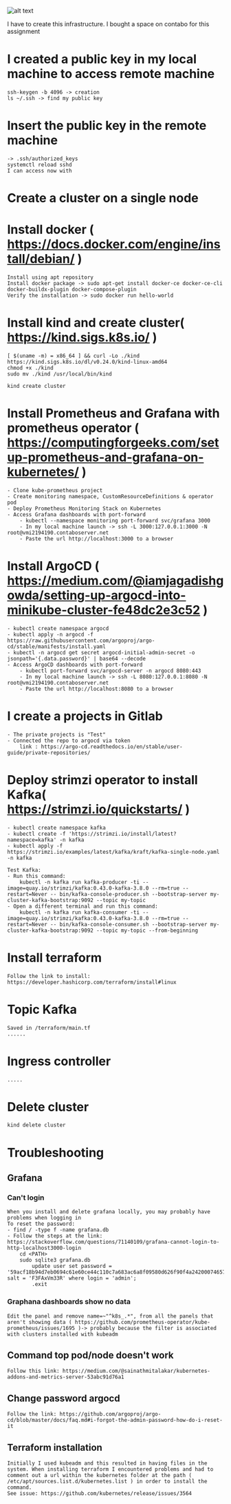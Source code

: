 ![alt text](<Screenshot 2024-10-08 at 21.35.39.png>)

I have to create this infrastructure.
I bought a space on contabo for this assignment

# I created a public key in my local machine to access remote machine
    ssh-keygen -b 4096 -> creation
    ls ~/.ssh -> find my public key
# Insert the public key in the remote machine 
    -> .ssh/authorized_keys
    systemctl reload sshd
    I can access now with 

# Create a cluster on a single node

# Install docker ( https://docs.docker.com/engine/install/debian/ )
    Install using apt repository
    Install docker package -> sudo apt-get install docker-ce docker-ce-cli docker-buildx-plugin docker-compose-plugin
    Verify the installation -> sudo docker run hello-world

# Install kind and create cluster( https://kind.sigs.k8s.io/ )
    [ $(uname -m) = x86_64 ] && curl -Lo ./kind https://kind.sigs.k8s.io/dl/v0.24.0/kind-linux-amd64
    chmod +x ./kind
    sudo mv ./kind /usr/local/bin/kind

    kind create cluster

# Install Prometheus and Grafana with prometheus operator ( https://computingforgeeks.com/setup-prometheus-and-grafana-on-kubernetes/ )
    - Clone kube-prometheus project
    - Create monitoring namespace, CustomResourceDefinitions & operator pod
    - Deploy Prometheus Monitoring Stack on Kubernetes
    - Access Grafana dashboards with port-forward 
        - kubectl --namespace monitoring port-forward svc/grafana 3000
        - In my local machine launch -> ssh -L 3000:127.0.0.1:3000 -N root@vmi2194190.contaboserver.net
        - Paste the url http://localhost:3000 to a browser

# Install ArgoCD ( https://medium.com/@iamjagadishgowda/setting-up-argocd-into-minikube-cluster-fe48dc2e3c52 )
    - kubectl create namespace argocd
    - kubectl apply -n argocd -f https://raw.githubusercontent.com/argoproj/argo-cd/stable/manifests/install.yaml
    - kubectl -n argocd get secret argocd-initial-admin-secret -o jsonpath='{.data.password}' | base64 --decode 
    - Access ArgoCD dashboards with port-forward 
        - kubectl port-forward svc/argocd-server -n argocd 8080:443
        - In my local machine launch -> ssh -L 8080:127.0.0.1:8080 -N root@vmi2194190.contaboserver.net
        - Paste the url http://localhost:8080 to a browser

# I create a projects in Gitlab  
    - The private projects is "Test" 
    - Connected the repo to argocd via token
        link : https://argo-cd.readthedocs.io/en/stable/user-guide/private-repositories/

# Deploy strimzi operator to install Kafka( https://strimzi.io/quickstarts/ )
    - kubectl create namespace kafka
    - kubectl create -f 'https://strimzi.io/install/latest?namespace=kafka' -n kafka
    - kubectl apply -f https://strimzi.io/examples/latest/kafka/kraft/kafka-single-node.yaml -n kafka

    Test Kafka:
    - Run this command: 
        kubectl -n kafka run kafka-producer -ti --image=quay.io/strimzi/kafka:0.43.0-kafka-3.8.0 --rm=true --restart=Never -- bin/kafka-console-producer.sh --bootstrap-server my-cluster-kafka-bootstrap:9092 --topic my-topic
    - Open a different terminal and run this command:
        kubectl -n kafka run kafka-consumer -ti --image=quay.io/strimzi/kafka:0.43.0-kafka-3.8.0 --rm=true --restart=Never -- bin/kafka-console-consumer.sh --bootstrap-server my-cluster-kafka-bootstrap:9092 --topic my-topic --from-beginning

# Install terraform
    Follow the link to install: https://developer.hashicorp.com/terraform/install#linux

# Topic Kafka
    Saved in /terraform/main.tf
    ......

# Ingress controller
    .....

# Delete cluster
    kind delete cluster

# Troubleshooting
## Grafana
### Can't login
    When you install and delete grafana locally, you may probably have problems when logging in
    To reset the password:
    - find / -type f -name grafana.db
    - Follow the steps at the link: https://stackoverflow.com/questions/71140109/grafana-cannot-login-to-http-localhost3000-login
        cd <PATH>
        sudo sqlite3 grafana.db
            update user set password = '59acf18b94d7eb0694c61e60ce44c110c7a683ac6a8f09580d626f90f4a242000746579358d77dd9e570e83fa24faa88a8a6', salt = 'F3FAxVm33R' where login = 'admin';
            .exit

### Graphana dashboards show no data 
    Edit the panel and remove name=~"^k8s_.*", from all the panels that aren't showing data ( https://github.com/prometheus-operator/kube-prometheus/issues/1695 )-> probably because the filter is associated with clusters installed with kubeadm

## Command top pod/node doesn't work
    Follow this link: https://medium.com/@sainathmitalakar/kubernetes-addons-and-metrics-server-53abc91d76a1

## Change password argocd
    Follow the link: https://github.com/argoproj/argo-cd/blob/master/docs/faq.md#i-forgot-the-admin-password-how-do-i-reset-it

## Terraform installation
    Initially I used kubeadm and this resulted in having files in the system. When installing terraform I encountered problems and had to comment out a url within the kubernetes folder at the path ( /etc/apt/sources.list.d/kubernetes.list ) in order to install the command.
    See issue: https://github.com/kubernetes/release/issues/3564

